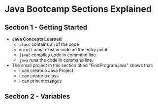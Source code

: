 # Java Bootcamp Sections Explained

## Section 1 - Getting Started

- **Java Concepts Learned**
	- `class` contains all of the code
	- `main()` must exist in code as the entry point
	- `javac` compiles code in command line
	- `java` runs the code in command line.
- The small project in this section titled "FirstProgram.java" shows that:
	- I can create a Java Project
	- I can create a class
	- I can print messages

## Section 2 - Variables


